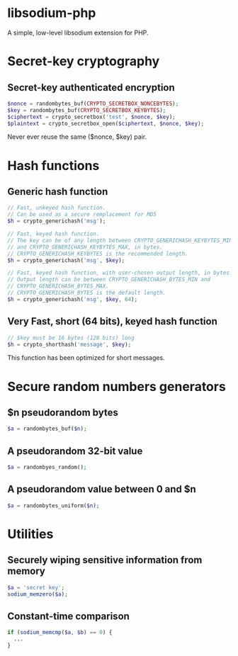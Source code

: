 libsodium-php
=============

A simple, low-level libsodium extension for PHP.

Secret-key cryptography
=======================

Secret-key authenticated encryption
-----------------------------------

```php
$nonce = randombytes_buf(CRYPTO_SECRETBOX_NONCEBYTES);
$key = randombytes_buf(CRYPTO_SECRETBOX_KEYBYTES);
$ciphertext = crypto_secretbox('test', $nonce, $key);
$plaintext = crypto_secretbox_open($ciphertext, $nonce, $key);
```

Never ever reuse the same ($nonce, $key) pair.

Hash functions
==============

Generic hash function
---------------------

```php
// Fast, unkeyed hash function.
// Can be used as a secure remplacement for MD5
$h = crypto_generichash('msg');

// Fast, keyed hash function.
// The key can be of any length between CRYPTO_GENERICHASH_KEYBYTES_MIN
// and CRYPTO_GENERICHASH_KEYBYTES_MAX, in bytes.
// CRYPTO_GENERICHASH_KEYBYTES is the recommended length.
$h = crypto_generichash('msg', $key);

// Fast, keyed hash function, with user-chosen output length, in bytes.
// Output length can be between CRYPTO_GENERICHASH_BYTES_MIN and
// CRYPTO_GENERICHASH_BYTES_MAX.
// CRYPTO_GENERICHASH_BYTES is the default length.
$h = crypto_generichash('msg', $key, 64);
```

Very Fast, short (64 bits), keyed hash function
-----------------------------------------------

```php
// $key must be 16 bytes (128 bits) long
$h = crypto_shorthash('message', $key);
```

This function has been optimized for short messages.

Secure random numbers generators
================================

$n pseudorandom bytes
---------------------

```php
$a = randombytes_buf($n);
```

A pseudorandom 32-bit value
---------------------------

```php
$a = randombyes_random();
```

A pseudorandom value between 0 and $n
-------------------------------------

```php
$a = randombytes_uniform($n);
```

Utilities
=========

Securely wiping sensitive information from memory
-------------------------------------------------

```php
$a = 'secret key';
sodium_memzero($a);
```

Constant-time comparison
------------------------

```php
if (sodium_memcmp($a, $b) == 0) {
  ...
}
```
